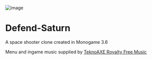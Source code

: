 
![image](http://i68.tinypic.com/x1x747.jpg)

# Defend-Saturn
A space shooter clone created in Monogame 3.6

Menu and ingame music supplied by [TeknoAXE Royalty Free Music](https://www.youtube.com/channel/UCtgf00GvfFQVsYBA7V7RwUw)
